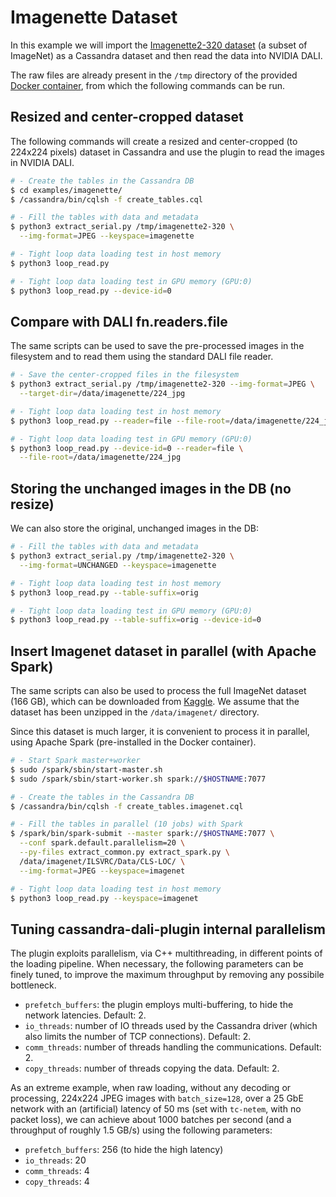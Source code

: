 # Imagenette Dataset

In this example we will import the [Imagenette2-320
dataset](https://github.com/fastai/imagenette) (a subset of ImageNet)
as a Cassandra dataset and then read the data into NVIDIA DALI.

The raw files are already present in the `/tmp` directory of the
provided [Docker container](../../), from which the following commands
can be run.

## Resized and center-cropped dataset
The following commands will create a resized and center-cropped (to
224x224 pixels) dataset in Cassandra and use the plugin to read the
images in NVIDIA DALI.

```bash
# - Create the tables in the Cassandra DB
$ cd examples/imagenette/
$ /cassandra/bin/cqlsh -f create_tables.cql

# - Fill the tables with data and metadata
$ python3 extract_serial.py /tmp/imagenette2-320 \
  --img-format=JPEG --keyspace=imagenette

# - Tight loop data loading test in host memory
$ python3 loop_read.py

# - Tight loop data loading test in GPU memory (GPU:0)
$ python3 loop_read.py --device-id=0
```

## Compare with DALI fn.readers.file
The same scripts can be used to save the pre-processed images in the
filesystem and to read them using the standard DALI file reader.

```bash
# - Save the center-cropped files in the filesystem
$ python3 extract_serial.py /tmp/imagenette2-320 --img-format=JPEG \
  --target-dir=/data/imagenette/224_jpg

# - Tight loop data loading test in host memory
$ python3 loop_read.py --reader=file --file-root=/data/imagenette/224_jpg

# - Tight loop data loading test in GPU memory (GPU:0)
$ python3 loop_read.py --device-id=0 --reader=file \
  --file-root=/data/imagenette/224_jpg
```

## Storing the unchanged images in the DB (no resize)
We can also store the original, unchanged images in the DB:

```bash
# - Fill the tables with data and metadata
$ python3 extract_serial.py /tmp/imagenette2-320 \
  --img-format=UNCHANGED --keyspace=imagenette

# - Tight loop data loading test in host memory
$ python3 loop_read.py --table-suffix=orig

# - Tight loop data loading test in GPU memory (GPU:0)
$ python3 loop_read.py --table-suffix=orig --device-id=0
```

## Insert Imagenet dataset in parallel (with Apache Spark)
The same scripts can also be used to process the full ImageNet dataset
(166 GB), which can be downloaded from
[Kaggle](https://www.kaggle.com/competitions/imagenet-object-localization-challenge/data).
We assume that the dataset has been unzipped in the `/data/imagenet/`
directory.

Since this dataset is much larger, it is convenient to process it in
parallel, using Apache Spark (pre-installed in the Docker container).

```bash
# - Start Spark master+worker
$ sudo /spark/sbin/start-master.sh
$ sudo /spark/sbin/start-worker.sh spark://$HOSTNAME:7077

# - Create the tables in the Cassandra DB
$ /cassandra/bin/cqlsh -f create_tables.imagenet.cql

# - Fill the tables in parallel (10 jobs) with Spark
$ /spark/bin/spark-submit --master spark://$HOSTNAME:7077 \
  --conf spark.default.parallelism=20 \
  --py-files extract_common.py extract_spark.py \
  /data/imagenet/ILSVRC/Data/CLS-LOC/ \
  --img-format=JPEG --keyspace=imagenet

# - Tight loop data loading test in host memory
$ python3 loop_read.py --keyspace=imagenet

```

## Tuning cassandra-dali-plugin internal parallelism

The plugin exploits parallelism, via C++ multithreading, in different
points of the loading pipeline. When necessary, the following
parameters can be finely tuned, to improve the maximum throughput by
removing any possibile bottleneck.

- `prefetch_buffers`: the plugin employs multi-buffering, to hide the
  network latencies. Default: 2.
- `io_threads`: number of IO threads used by the Cassandra driver
  (which also limits the number of TCP connections). Default: 2.
- `comm_threads`: number of threads handling the
  communications. Default: 2.
- `copy_threads`: number of threads copying the data. Default: 2.

As an extreme example, when raw loading, without any decoding or
processing, 224x224 JPEG images with `batch_size=128`, over a 25 GbE
network with an (artificial) latency of 50 ms (set with `tc-netem`,
with no packet loss), we can achieve about 1000 batches per second
(and a throughput of roughly 1.5 GB/s) using the following parameters:

- `prefetch_buffers`: 256 (to hide the high latency)
- `io_threads`: 20
- `comm_threads`: 4
- `copy_threads`: 4

